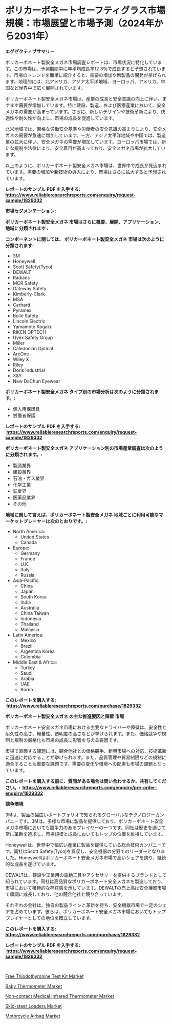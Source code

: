 <p><h1>ポリカーボネートセーフティグラス市場規模：市場展望と市場予測（2024年から2031年）</h1></p><p><strong>エグゼクティブサマリー</strong></p>
<p><p>ポリカーボネート製安全メガネ市場調査レポートは、市場状況に特化しています。この市場は、予測期間中に年平均成長率12.3％で成長すると予想されています。市場のトレンドを簡単に紹介すると、需要の増加や新製品の開発が挙げられます。地理的には、北アメリカ、アジア太平洋地域、ヨーロッパ、アメリカ、中国など世界中で広く展開されています。</p><p>ポリカーボネート製安全メガネ市場は、産業の成長と安全意識の向上に伴い、ますます需要が増加しています。特に建設、製造、および医療産業において、安全メガネの需要が高まっています。さらに、新しいデザインや技術革新により、快適性や耐久性が向上し、市場の成長を促進しています。</p><p>北米地域では、厳格な労働安全基準や労働者の安全意識の高まりにより、安全メガネの需要が急速に増加しています。一方、アジア太平洋地域や中国では、製造業の拡大に伴い、安全メガネの需要が増加しています。ヨーロッパ市場では、新たな規制や法律により、安全着目が高まっており、安全メガネ市場が拡大しています。</p><p>以上のように、ポリカーボネート製安全メガネ市場は、世界中で成長が見込まれています。需要の増加や新技術の導入により、市場はさらに拡大すると予想されています。</p></p>
<p><strong>レポートのサンプル PDF を入手する: <a href="https://www.reliableresearchreports.com/enquiry/request-sample/1829332">https://www.reliableresearchreports.com/enquiry/request-sample/1829332</a></strong></p>
<p><strong>市場セグメンテーション:</strong></p>
<p><strong> ポリカーボネート製安全メガネ 市場はさらに概要、展開、アプリケーション、地域に分類されます :</strong></p>
<p><strong>コンポーネントに関しては、 ポリカーボネート製安全メガネ 市場は次のように分類されます: &nbsp;</strong></p>
<p><ul><li>3M</li><li>Honeywell</li><li>Scott Safety(Tyco)</li><li>DEWALT</li><li>Radians</li><li>MCR Safety</li><li>Gateway Safety</li><li>Kimberly-Clark</li><li>MSA</li><li>Carhartt</li><li>Pyramex</li><li>Bollé Safety</li><li>Lincoln Electric</li><li>Yamamoto Kogaku</li><li>RIKEN OPTECH</li><li>Uvex Safety Group</li><li>Miller</li><li>Caledonian Optical</li><li>ArcOne</li><li>Wiley X</li><li>Riley</li><li>Doris Industrial</li><li>X&Y</li><li>New DaChun Eyewear</li></ul></p>
<p><strong> ポリカーボネート製安全メガネ タイプ別の市場分析は次のように分類されます。:</strong></p>
<p><ul><li>個人用保護具</li><li>労働者保護</li></ul></p>
<p><strong>レポートのサンプル PDF を入手する: &nbsp;<a href="https://www.reliableresearchreports.com/enquiry/request-sample/1829332">https://www.reliableresearchreports.com/enquiry/request-sample/1829332</a></strong></p>
<p><strong> ポリカーボネート製安全メガネ アプリケーション別の市場産業調査は次のように分類されます。:</strong></p>
<p><ul><li>製造業界</li><li>建設業界</li><li>石油・ガス業界</li><li>化学工業</li><li>鉱業界</li><li>医薬品業界</li><li>その他</li></ul></p>
<p><strong>地域に関して言えば、ポリカーボネート製安全メガネ 地域ごとに利用可能なマーケットプレーヤーは次のとおりです。:</strong></p>
<p><ul>
    <li>
        North America:
        <ul>
            <li>United States</li>
            <li>Canada</li>
        </ul>
    </li>
    <li>
        Europe:
        <ul>
            <li>Germany</li>
            <li>France</li>
            <li>U.K.</li>
            <li>Italy</li>
            <li>Russia</li>
        </ul>
    </li>
    <li>
        Asia-Pacific:
        <ul>
            <li>China</li>
            <li>Japan</li>
            <li>South Korea</li>
            <li>India</li>
            <li>Australia</li>
            <li>China Taiwan</li>
            <li>Indonesia</li>
            <li>Thailand</li>
            <li>Malaysia</li>
        </ul>
    </li>
    <li>
        Latin America:
        <ul>
            <li>Mexico</li>
            <li>Brazil</li>
            <li>Argentina Korea</li>
            <li>Colombia</li>
        </ul>
    </li>
    <li>
        Middle East & Africa:
        <ul>
            <li>Turkey</li>
            <li>Saudi</li>
            <li>Arabia</li>
            <li>UAE</li>
            <li>Korea</li>
        </ul>
    </li>
    </ul></p>
<p><strong>このレポートを購入する: &nbsp;<a href="https://www.reliableresearchreports.com/purchase/1829332">https://www.reliableresearchreports.com/purchase/1829332</a></strong></p>
<p><strong>ポリカーボネート製安全メガネ の主な推進要因と障壁 市場</strong></p>
<p><p>ポリカーボネート安全メガネ市場における主要なドライバーや障壁は、安全性と耐久性の高さ、軽量性、透明度の高さなどが挙げられます。また、価格競争や規制と規制の厳格化も市場の成長に影響を与える要因です。</p><p>市場で直面する課題には、競合他社との価格競争、新興市場への対応、技術革新に迅速に対応することが挙げられます。また、品質管理や貿易制限などの規制に適合することも重要な課題です。需要の変化や環境への配慮も市場の課題となっています。</p></p>
<p><strong>このレポートを購入する前に、質問がある場合は問い合わせるか、共有してください。:&nbsp; <a href="https://www.reliableresearchreports.com/enquiry/pre-order-enquiry/1829332">https://www.reliableresearchreports.com/enquiry/pre-order-enquiry/1829332</a></strong></p>
<p><strong>競争環境</strong></p>
<p><p>3Mは、製品の幅広いポートフォリオで知られるグローバルなテクノロジーカンパニーです。3Mは、多様な市場に製品を提供しており、ポリカーボネート安全メガネ市場においても競争力のあるプレイヤーの一つです。同社は歴史を通じて常に革新を追求し、市場規模と成長においてもトップの位置を維持しています。</p><p>Honeywellは、世界中で幅広い産業に製品を提供している総合技術カンパニーです。同社はScott Safety(Tyco)を買収し、安全機器の分野でのリーダーとなりました。Honeywellはポリカーボネート安全メガネ市場で高いシェアを誇り、継続的な成長を遂げています。</p><p>DEWALTは、建設や工業用の電動工具やアクセサリーを提供するブランドとして知られています。同社は高品質なポリカーボネート安全メガネを製造しており、市場において積極的な存在感を示しています。DEWALTの売上高は安全機器市場で順調に成長しており、他の競合他社と競り合っています。</p><p>それぞれの会社は、独自の製品ラインと革新を持ち、安全機器市場で一定のシェアを占めています。彼らは、ポリカーボネート安全メガネ市場においてもトッププレイヤーとしての地位を確立しています。</p></p>
<p><strong>このレポートを購入する: &nbsp; <a href="https://www.reliableresearchreports.com/purchase/1829332">https://www.reliableresearchreports.com/purchase/1829332</a></strong></p>
<p><strong>レポートのサンプル PDF を入手する: &nbsp;<a href="https://www.reliableresearchreports.com/enquiry/request-sample/1829332">https://www.reliableresearchreports.com/enquiry/request-sample/1829332</a></strong><strong></strong></p>
<p>&nbsp;</p>
<p><p><a href="https://three-jumbo-f6d.notion.site/Free-Triiodothyronine-Test-Kit-Market-Size-Market-Share-and-Global-Market-Analysis-Report-2024-2-726bda1f06f249ae96252dfd5a713516">Free Triiodothyronine Test Kit Market</a></p><p><a href="https://issuu.com/reportprime-2/docs/baby-thermometer-market-size-2030.pptx">Baby Thermometer Market</a></p><p><a href="https://issuu.com/reportprime-2/docs/non-contact-medical-infrared-thermometer-market-si">Non-contact Medical Infrared Thermometer Market</a></p><p><a href="https://view.publitas.com/reportprime-1/skid-steer-loaders-market-challenges-opportunities-and-growth-drivers-and-major-market-players-forecasted-for-period-from-2023-2030/">Skid-steer Loaders Market</a></p><p><a href="https://github.com/NorbertYates/Market-Research-Report-List-3/blob/main/motorcycle-airbag-market.md">Motorcycle Airbag Market</a></p></p>